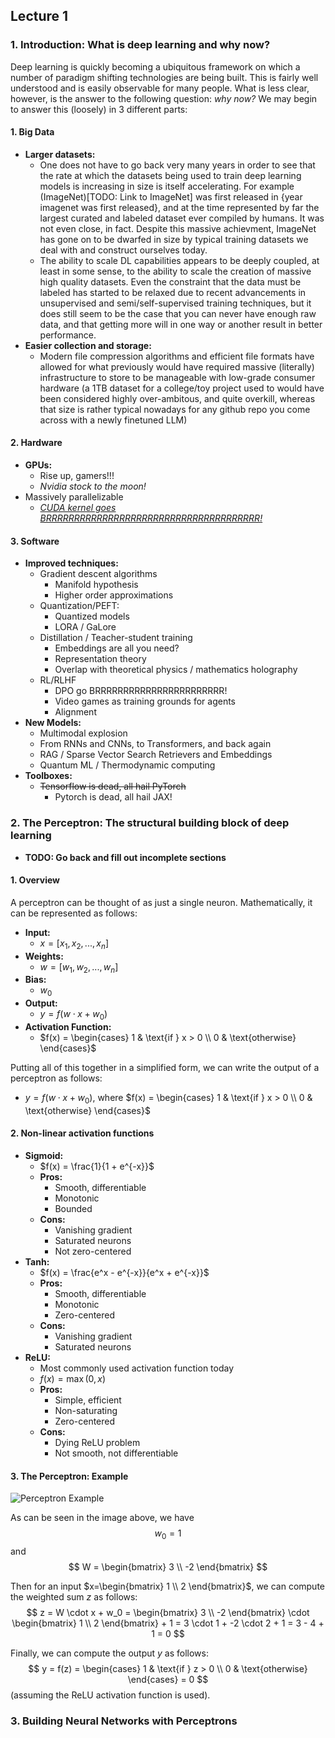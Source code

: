 ## Lecture 1
### 1. Introduction: What is deep learning and why now?
Deep learning is quickly becoming a ubiquitous framework on which a number of paradigm shifting technologies are being built. This is fairly well understood and is easily observable for many people. What is less clear, however, is the answer to the following question: *why now?*
We may begin to answer this (loosely) in 3 different parts:
#### 1. **Big Data**
- **Larger datasets:**
    - One does not have to go back very many years in order to see that the rate at which the  datasets being used to train deep learning models is increasing in size is itself accelerating. For example (ImageNet)[TODO: Link to ImageNet] was first released in {year imagenet was first released}, and at the time represented by far the largest curated and labeled dataset ever compiled by humans. It was not even close, in fact. Despite this massive achievment, ImageNet has gone on to be dwarfed in size by typical training datasets we deal with and construct ourselves today. 
    - The ability to scale DL capabilities appears to be deeply coupled, at least in some sense, to the ability to scale the creation of massive high quality datasets. Even the constraint that the data must be labeled has started to be relaxed due to recent advancements in unsupervised and semi/self-supervised training techniques, but it does still seem to be the case that you can never have enough raw data, and that getting more will in one way or another result in better performance.
- **Easier collection and storage:**
    - Modern file compression algorithms and efficient file formats have allowed for what previously would have required massive (literally) infrastructure to store to be manageable with low-grade consumer hardware (a 1TB dataset for a college/toy project used to would have been considered highly over-ambitous, and quite overkill, whereas that size is rather typical nowadays for any github repo you come across with a newly finetuned LLM)
#### 2. **Hardware**
- **GPUs:**
    - Rise up, gamers!!!
    - *Nvidia stock to the moon!*
- Massively parallelizable
    - <u>*CUDA kernel goes BRRRRRRRRRRRRRRRRRRRRRRRRRRRRRRRRRRRRRR!*</u>
#### 3. Software
- **Improved techniques:**
    - Gradient descent algorithms
        - Manifold hypothesis
        - Higher order approximations
    - Quantization/PEFT:
        - Quantized models
        - LORA / GaLore
    - Distillation / Teacher-student training
        - Embeddings are all you need?
        - Representation theory
        - Overlap with theoretical physics / mathematics holography
    - RL/RLHF
        - DPO go BRRRRRRRRRRRRRRRRRRRRRRR!
        - Video games as training grounds for agents
        - Alignment
- **New Models:**
    - Multimodal explosion
    - From RNNs and CNNs, to Transformers, and back again
    - RAG / Sparse Vector Search Retrievers and Embeddings
    - Quantum ML / Thermodynamic computing
- **Toolboxes:**
    - <s>Tensorflow is dead, all hail PyTorch</s>
        - Pytorch is dead, all hail JAX!
### 2. The Perceptron: The structural building block of deep learning
- **TODO: Go back and fill out incomplete sections**
#### 1. Overview
A perceptron can be thought of as just a single neuron. Mathematically, it can be represented as follows:
- **Input:**
    - $x = [x_1, x_2, ..., x_n]$
- **Weights:**
    - $w = [w_1, w_2, ..., w_n]$
- **Bias:**
    - $w_0$
- **Output:**
    - $y = f(w \cdot x + w_0)$
- **Activation Function:**
    - $f(x) = \begin{cases} 1 & \text{if } x > 0 \\ 0 & \text{otherwise} \end{cases}$

Putting all of this together in a simplified form, we can write the output of a perceptron as follows:
- $y = f(w \cdot x + w_0)$, where $f(x) = \begin{cases} 1 & \text{if } x > 0 \\ 0 & \text{otherwise} \end{cases}$


#### 2. Non-linear activation functions
- **Sigmoid:**
    - $f(x) = \frac{1}{1 + e^{-x}}$
    - **Pros:**
        - Smooth, differentiable
        - Monotonic
        - Bounded
    - **Cons:**
        - Vanishing gradient
        - Saturated neurons
        - Not zero-centered
- **Tanh:**
    - $f(x) = \frac{e^x - e^{-x}}{e^x + e^{-x}}$
    - **Pros:**
        - Smooth, differentiable
        - Monotonic
        - Zero-centered
    - **Cons:**
        - Vanishing gradient
        - Saturated neurons
- **ReLU:**
    - Most commonly used activation function today
    - $f(x) = \max(0, x)$
    - **Pros:**
        - Simple, efficient
        - Non-saturating
        - Zero-centered
    - **Cons:**
        - Dying ReLU problem
        - Not smooth, not differentiable



#### 3. The Perceptron: Example
![Perceptron Example](/mit_intro_to_dl_2024/images/perceptron_example.png) 


As can be seen in the image above, we have 
$$
w_0 = 1
$$
and
$$
W = \begin{bmatrix} 3 \\ -2 \end{bmatrix}
$$

Then for an input $x=\begin{bmatrix} 1 \\ 2 \end{bmatrix}$, we can compute the weighted sum $z$ as follows:
$$
z = W \cdot x + w_0 = \begin{bmatrix} 3 \\ -2 \end{bmatrix} \cdot \begin{bmatrix} 1 \\ 2 \end{bmatrix} + 1 = 3 \cdot 1 + -2 \cdot 2 + 1 = 3 - 4 + 1 = 0
$$

Finally, we can compute the output $y$ as follows:  
$$
y = f(z) = \begin{cases} 1 & \text{if } z > 0 \\ 0 & \text{otherwise} \end{cases} = 0
$$
(assuming the ReLU activation function is used).

### 3. Building Neural Networks with Perceptrons